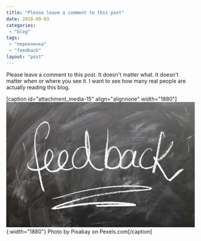 ```yaml
---
title: "Please leave a comment to this post"
date: 2018-09-03
categories: 
 - "blog"
tags: 
 - "перекличка"
 - "feedback"
layout: "post"
---
```


Please leave a comment to this post. It doesn't matter what. It doesn't matter when or where you see it. I want to see how many real people are actually reading this blog.

[caption id="attachment_media-15" align="alignnone" width="1880"]![close up of text](/assets/img/2018/09/pexels-photo-247708.jpeg){:width="1880"} Photo by Pixabay on Pexels.com[/caption]
